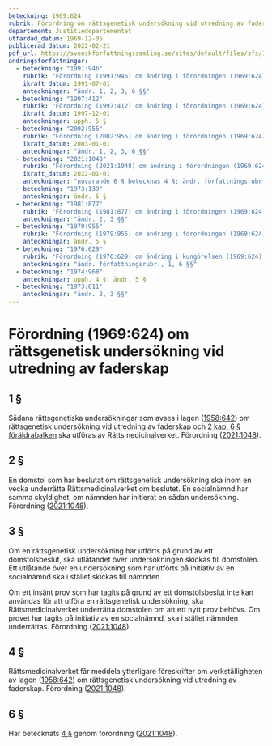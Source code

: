 ```yaml
---
beteckning: 1969:624
rubrik: Förordning om rättsgenetisk undersökning vid utredning av faderskap
departement: Justitiedepartementet
utfardad_datum: 1969-12-05
publicerad_datum: 2022-02-21
pdf_url: https://svenskforfattningssamling.se/sites/default/files/sfs/1969-12/SFS1969-624.pdf
andringsforfattningar:
  - beteckning: "1991:946"
    rubrik: "Förordning (1991:946) om ändring i förordningen (1969:624) om blodundersökning m.m vid utredning av faderskap"
    ikraft_datum: 1991-07-01
    anteckningar: "ändr. 1, 2, 3, 6 §§"
  - beteckning: "1997:412"
    rubrik: "Förordning (1997:412) om ändring i förordningen (1969:624) om blodundersökning m.m. vid utredning av faderskap"
    ikraft_datum: 1997-12-01
    anteckningar: upph. 5 §
  - beteckning: "2002:955"
    rubrik: "Förordning (2002:955) om ändring i förordningen (1969:624) om blodundersökning m.m. vid utredning av faderskap"
    ikraft_datum: 2003-01-01
    anteckningar: "ändr. 1, 2, 3, 6 §§"
  - beteckning: "2021:1048"
    rubrik: "Förordning (2021:1048) om ändring i förordningen (1969:624) om blodundersökning m.m. vid utredning av faderskap"
    ikraft_datum: 2022-01-01
    anteckningar: "nuvarande 6 § betecknas 4 §; ändr. författningsrubr., 1, 2, 3 §§, den nya 4 §"
  - beteckning: "1973:139"
    anteckningar: ändr. 5 §
  - beteckning: "1981:877"
    rubrik: "Förordning (1981:877) om ändring i förordningen (1969:624) om blodundersökning m.m. vid utredning av faderskap"
    anteckningar: "ändr. 2, 3 §§"
  - beteckning: "1979:955"
    rubrik: "Förordning (1979:955) om ändring i förordningen (1969:624) om blodundersökning m.m. vid utredning av faderskap"
    anteckningar: ändr. 5 §
  - beteckning: "1976:629"
    rubrik: "Förordning (1976:629) om ändring i kungörelsen (1969:624) om blodundersökning m.m. i mål om äktenskaplig börd eller vid utredning av faderskapet till barn utom äktenskap"
    anteckningar: "ändr. författningsrubr., 1, 6 §§"
  - beteckning: "1974:968"
    anteckningar: upph. 4 §; ändr. 5 §
  - beteckning: "1973:811"
    anteckningar: "ändr. 2, 3 §§"
---
```


# Förordning (1969:624) om rättsgenetisk undersökning vid utredning av faderskap

## 1 §

Sådana rättsgenetiska undersökningar som avses i lagen ([1958:642](https://selex.se/eli/sfs/1958/642)) om rättsgenetisk undersökning vid utredning av faderskap och [2 kap. 6 § föräldrabalken](https://selex.se/eli/sfs/1949/381#kap2.6) ska utföras av Rättsmedicinalverket. Förordning ([2021:1048](https://selex.se/eli/sfs/2021/1048)).

## 2 §

En domstol som har beslutat om rättsgenetisk undersökning ska inom en vecka underrätta Rättsmedicinalverket om beslutet. En socialnämnd har samma skyldighet, om nämnden har initierat en sådan undersökning. Förordning ([2021:1048](https://selex.se/eli/sfs/2021/1048)).

## 3 §

Om en rättsgenetisk undersökning har utförts på grund av ett domstolsbeslut, ska utlåtandet över undersökningen skickas till domstolen. Ett utlåtande över en undersökning som har utförts på initiativ av en socialnämnd ska i stället skickas till nämnden.

Om ett insänt prov som har tagits på grund av ett domstolsbeslut inte kan användas för att utföra en rättsgenetisk undersökning, ska Rättsmedicinalverket underrätta domstolen om att ett nytt prov behövs. Om provet har tagits på initiativ av en socialnämnd, ska i stället nämnden underrättas. Förordning ([2021:1048](https://selex.se/eli/sfs/2021/1048)).

## 4 §

Rättsmedicinalverket får meddela ytterligare föreskrifter om verkställigheten av lagen ([1958:642](https://selex.se/eli/sfs/1958/642)) om rättsgenetisk undersökning vid utredning av faderskap. Förordning ([2021:1048](https://selex.se/eli/sfs/2021/1048)).

## 6 §

Har betecknats [4 §](#4) genom förordning ([2021:1048](https://selex.se/eli/sfs/2021/1048)).